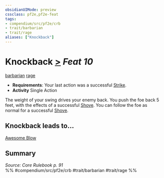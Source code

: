 ```yaml
---
obsidianUIMode: preview
cssclass: pf2e,pf2e-feat
tags:
- compendium/src/pf2e/crb
- trait/barbarian
- trait/rage
aliases: ["Knockback"]
---
```

# Knockback  [>](/rules/core-rulebook/chapter-9-playing-the-game.md#Actions "Single Action") *Feat 10*  
[barbarian](/rules/traits/barbarian.md)  [rage](/rules/traits/rage.md)  

- **Requirements**: Your last action was a successful [Strike](/rules/actions/strike.md).
- **Activity** Single Action

The weight of your swing drives your enemy back. You push the foe back 5 feet, with the effects of a successful [Shove](/rules/actions/shove.md). You can follow the foe as normal for a successful [Shove](/rules/actions/shove.md).

## Knockback leads to...

[Awesome Blow](/compendium/feats/awesome-blow.md)

## Summary

*Source: Core Rulebook p. 91*  
%% #compendium/src/pf2e/crb #trait/barbarian #trait/rage %%